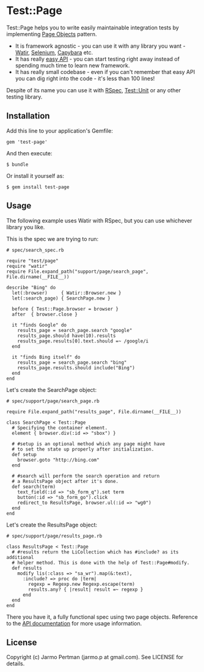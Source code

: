 # Test::Page

Test::Page helps you to write easily maintainable integration tests by implementing [Page Objects](https://code.google.com/p/selenium/wiki/PageObjects) pattern.

* It is framework agnostic - you can use it with any library you want - [Watir](http://watir.com), [Selenium](http://seleniumhq.org/), [Capybara](https://github.com/jnicklas/capybara) etc.
* It has really [easy API](http://rubydoc.info/github/jarmo/test-page/frames) - you can start testing right away instead of spending much time to learn new framework.
* It has really small codebase - even if you can't remember that easy API you can dig right into the code - it's less than 100 lines!

Despite of its name you can use it with [RSpec](http://rspec.info/), [Test::Unit](http://www.ruby-doc.org/stdlib-1.9.3/libdoc/test/unit/rdoc/Test/Unit.html) or any other testing library.

## Installation

Add this line to your application's Gemfile:

    gem 'test-page'

And then execute:

    $ bundle

Or install it yourself as:

    $ gem install test-page

## Usage

The following example uses Watir with RSpec, but you can use whichever library
you like.

This is the spec we are trying to run:

    # spec/search_spec.rb

    require "test/page"
    require "watir"
    require File.expand_path("support/page/search_page", File.dirname(__FILE__))

    describe "Bing" do    
      let(:browser)     { Watir::Browser.new }
      let(:search_page) { SearchPage.new }
      
      before { Test::Page.browser = browser }
      after  { browser.close }

      it "finds Google" do
        results_page = search_page.search "google"
        results_page.should have(10).results
        results_page.results[0].text.should =~ /google/i
      end

      it "finds Bing itself" do
        results_page = search_page.search "bing"
        results_page.results.should include("Bing")
      end   
    end

Let's create the SearchPage object:

    # spec/support/page/search_page.rb

    require File.expand_path("results_page", File.dirname(__FILE__))

    class SearchPage < Test::Page
      # Specifying the container element.
      element { browser.div(:id => "sbox") }

      # #setup is an optional method which any page might have
      # to set the state up properly after initialization.
      def setup
        browser.goto "http://bing.com"
      end

      # #search will perform the search operation and return
      # a ResultsPage object after it's done.
      def search(term)
        text_field(:id => "sb_form_q").set term
        button(:id => "sb_form_go").click
        redirect_to ResultsPage, browser.ul(:id => "wg0")
      end
    end

Let's create the ResultsPage object:

    # spec/support/page/results_page.rb

    class ResultsPage < Test::Page
      # #results return the LiCollection which has #include? as its additional
      # helper method. This is done with the help of Test::Page#modify.
      def results
        modify lis(:class => "sa_wr").map(&:text),
          :include? => proc do |term|
            regexp = Regexp.new Regexp.escape(term)
            results.any? { |result| result =~ regexp }
          end
      end
    end

There you have it, a fully functional spec using two page objects. Reference to the
[API documentation](http://rubydoc.info/github/jarmo/test-page/frames) for more usage information.

## License

Copyright (c) Jarmo Pertman (jarmo.p at gmail.com). See LICENSE for details.
